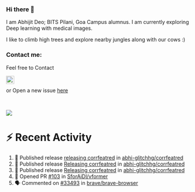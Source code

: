 ### Hi there 👋

I am Abhijit Deo; BITS Pilani, Goa Campus alumnus. I am currently exploring Deep learning with medical images.  


I like to climb high trees and explore nearby jungles along with our cows :)
### Contact me:

Feel free to Contact


[<img align="left" alt="Abhijit Deo | Gmail" width="22px" src="https://cdn.jsdelivr.net/npm/simple-icons@v3/icons/gmail.svg" />][gmail]
<br />


 or Open a new issue [here](https://github.com/abhi-glitchhg/abhi-glitchhg/issues)

[gmail]: mailto:f20190041@goa.bits-pilani.ac.in

<br>



![](https://komarev.com/ghpvc/?username=abhi-glitchhg&color=green)


# :zap: Recent Activity

<!--START_SECTION:activity-->
1. 🚀 Published release [releasing corrfeatred](https://github.com/abhi-glitchhg/corrfeatred/releases/tag/0.0.3.1) in [abhi-glitchhg/corrfeatred](https://github.com/abhi-glitchhg/corrfeatred)
2. 🚀 Published release [Releasing corrfeatred](https://github.com/abhi-glitchhg/corrfeatred/releases/tag/0.0.3) in [abhi-glitchhg/corrfeatred](https://github.com/abhi-glitchhg/corrfeatred)
3. 🚀 Published release [Releasing corrfeatred](https://github.com/abhi-glitchhg/corrfeatred/releases/tag/0.0.0) in [abhi-glitchhg/corrfeatred](https://github.com/abhi-glitchhg/corrfeatred)
4. 💪 Opened PR [#103](https://github.com/SforAiDl/vformer/pull/103) in [SforAiDl/vformer](https://github.com/SforAiDl/vformer)
5. 🗣 Commented on [#33493](https://github.com/brave/brave-browser/issues/33493#issuecomment-1777617414) in [brave/brave-browser](https://github.com/brave/brave-browser)
<!--END_SECTION:activity-->
